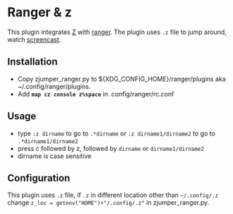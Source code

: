 # Ranger & z

This plugin integrates [Z](https://github.com/rupa/z/) with [ranger](https://github.com/ranger/ranger). The plugin uses `.z` file to jump around, watch [screencast](https://youtu.be/ciHHbFtz4N8).

## Installation

* Copy zjumper_ranger.py to ${XDG_CONFIG_HOME}/ranger/plugins aka ~/.config/ranger/plugins.
* Add  __`map cz console z%space`__ in .config/ranger/rc.conf


## Usage

* type `:z dirname` to go to `.*dirname` or `:z dirname1/dirname2` to go to `.*dirname1/dirname2`
* press c followed by z, followed by `dirname` or `dirname1/dirname2`
* dirname is case sensitive

## Configuration

This plugin uses `.z` file, if `.z` in different location other than `~/.config/.z` change `z_loc = getenv("HOME")+"/.config/.z"` in zjumper_ranger.py. 


